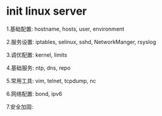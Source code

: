 # init linux server
1.基础配置: hostname, hosts, user, environment

2.服务设置: iptables, selinux, sshd, NetworkManger, rsyslog

3.调优配置: kernel, limits

4.基础服务: ntp, dns, repo

5.常用工具: vim, telnet, tcpdump, nc

6.网络配置: bond, ipv6

7.安全加固: 

